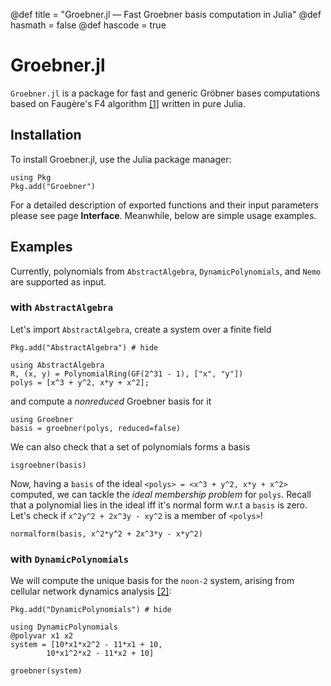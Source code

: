 @def title = "Groebner.jl — Fast Groebner basis computation in Julia"
@def hasmath = false
@def hascode = true
<!-- Note: by default hasmath == true and hascode == false. You can change this in
the config file by setting hasmath = false for instance and just setting it to true
where appropriate -->


# Groebner.jl


`Groebner.jl` is a package for fast and generic Gröbner bases computations
based on Faugère's F4 algorithm [[1]](https://www-polsys.lip6.fr/~jcf/Papers/F99a.pdf) written in pure Julia.

## Installation

To install Groebner.jl, use the Julia package manager:

```julia:install
using Pkg
Pkg.add("Groebner")
```

For a detailed description of exported functions and their input parameters please see page **Interface**. Meanwhile, below are simple usage examples.

## Examples

Currently, polynomials from `AbstractAlgebra`, `DynamicPolynomials`, and `Nemo`
are supported as input.

### with `AbstractAlgebra`

Let's import `AbstractAlgebra`, create a system over a finite field

```julia:install_aa
Pkg.add("AbstractAlgebra") # hide
```

```julia:aaimport
using AbstractAlgebra
R, (x, y) = PolynomialRing(GF(2^31 - 1), ["x", "y"])
polys = [x^3 + y^2, x*y + x^2];
```

and compute a *nonreduced* Groebner basis for it
```julia:aagb
using Groebner
basis = groebner(polys, reduced=false)
```

We can also check that a set of polynomials forms a basis
```julia:aaisgb
isgroebner(basis)
```

Now, having a `basis` of the ideal `<polys> = <x^3 + y^2, x*y + x^2>` computed, we can tackle the *ideal membership problem* for `polys`. Recall that a polynomial lies in the ideal iff it's normal form w.r.t a `basis` is zero. Let's check if `x^2y^2 + 2x^3y - xy^2` is a member of `<polys>`!
```julia:aagb
normalform(basis, x^2*y^2 + 2x^3*y - x*y^2)
```

### with `DynamicPolynomials`

We will compute the unique basis for the `noon-2` system, arising from cellular network dynamics analysis [[2]](https://www.jstor.org/stable/2101937):

```julia:install_dynamic
Pkg.add("DynamicPolynomials") # hide
```

```julia:aaimport
using DynamicPolynomials
@polyvar x1 x2
system = [10*x1*x2^2 - 11*x1 + 10,
        10*x1^2*x2 - 11*x2 + 10]

groebner(system)
```
